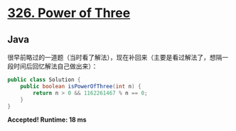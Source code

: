 # [326. Power of Three](https://leetcode.com/problems/power-of-three/)

## Java

很早前略过的一道题（当时看了解法），现在补回来（主要是看过解法了，想隔一段时间后回忆解法自己做出来）：

```java 
public class Solution {
    public boolean isPowerOfThree(int n) {
        return n > 0 && 1162261467 % n == 0;
    }
}
```

**Accepted! Runtime: 18 ms**

